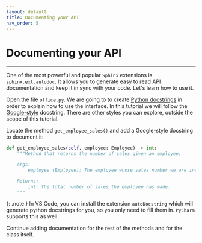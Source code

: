 ```yaml
---
layout: default
title: Documenting your API
nav_order: 5
---
```


# Documenting your API

---

One of the most powerful and popular `Sphinx` extensions is `sphinx.ext.autodoc`. It allows you to
generate easy to read API documentation and keep it in sync with your code. Let's learn how to use
it.

Open the file `office.py`. We are going to to create
[Python docstrings](https://peps.python.org/pep-0257/) in order to explain how to use the
interface. In this tutorial we will follow the
[Google-style](https://sphinxcontrib-napoleon.readthedocs.io/en/latest/example_google.html)
docstring. There are other styles you can explore, outside the scope of this tutorial.

Locate the method `get_employee_sales()` and add a Google-style docstring to document it:

```py
def get_employee_sales(self, employee: Employee) -> int:
    """Method that returns the number of sales given an employee.

    Args:
        employee (Employee): The employee whose sales number we are interested in.

    Returns:
        int: The total number of sales the employee has made.
    """
```

{: .note }
In VS Code, you can install the extension `autoDocstring` which will generate python
docstrings for you, so you only need to fill them in. `PyCharm` supports this as well.

Continue adding documentation for the rest of the methods and for the class itself.
